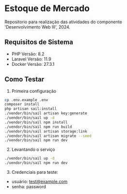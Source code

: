 # Estoque de Mercado
Repositorio para realização das atividades do componente 'Desenvolvimento Web III', 2024.
## Requisitos de Sistema
- PHP Versão: 8.2
- Laravel Versão: 11.9
- Docker Versão: 27.3.1

## Como Testar
1. Primeira configuração
``` bash
cp .env.example .env
composer install
php artisan sail:install
./vendor/bin/sail artisan key:generate
./vendor/bin/sail up -d
./vendor/bin/sail npm install
./vendor/bin/sail npm run build
./vendor/bin/sail artisan storage:link
./vendor/bin/sail artisan migrate --seed
./vendor/bin/sail npm run dev
```
2. Levantando o serviço
```bash
./vendor/bin/sail up -d
./vendor/bin/sail npm run dev
```
3. Credenciais para teste:
- usuário: test@example.com
- senha: password
